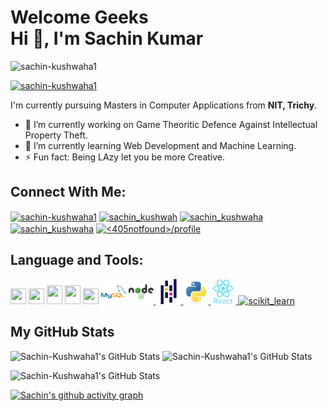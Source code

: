 # Welcome Geeks  <br/> Hi 👋, I'm Sachin Kumar 
<p align="left"> <img src="https://komarev.com/ghpvc/?username=sachin-kushwaha1&label=Profile%20views&color=0e75b6&style=flat" alt="sachin-kushwaha1" /> </p>

<p align="left"> <a href="https://github.com/ryo-ma/github-profile-trophy"><img src="https://github-profile-trophy.vercel.app/?username=sachin-kushwaha1&theme=onestar" alt="sachin-kushwaha1" /></a> </p>

I'm currently pursuing Masters in Computer Applications from **NIT, Trichy**.
- 🔭 I’m currently working on Game Theoritic Defence Against Intellectual Property Theft.
- 🌱 I’m currently learning Web Development and Machine Learning.
- ⚡ Fun fact: Being LAzy let you be more Creative.

## Connect With Me:
<p align="left">
<a href="https://linkedin.com/in/sachin-kushwaha1" target="blank"><img align="center" src="https://raw.githubusercontent.com/rahuldkjain/github-profile-readme-generator/master/src/images/icons/Social/linked-in-alt.svg" alt="sachin-kushwaha1" height="30" width="40" /></a>
<a href="https://www.codechef.com/users/sachin_kushwah" target="blank"><img align="center" src="https://cdn.jsdelivr.net/npm/simple-icons@3.1.0/icons/codechef.svg" alt="sachin_kushwah" height="30" width="40" /></a>
<a href="https://codeforces.com/profile/sachin_kushwaha" target="blank"><img align="center" src="https://raw.githubusercontent.com/rahuldkjain/github-profile-readme-generator/master/src/images/icons/Social/codeforces.svg" alt="sachin_kushwaha" height="30" width="40" /></a>
<a href="https://www.leetcode.com/sachin_kushwaha" target="blank"><img align="center" src="https://raw.githubusercontent.com/rahuldkjain/github-profile-readme-generator/master/src/images/icons/Social/leet-code.svg" alt="sachin_kushwaha" height="30" width="40" /></a>
<a href="https://auth.geeksforgeeks.org/user/<405notfound>/profile" target="blank"><img align="center" src="https://raw.githubusercontent.com/rahuldkjain/github-profile-readme-generator/master/src/images/icons/Social/geeks-for-geeks.svg" alt="<405notfound>/profile" height="30" width="40" /></a>
</p>


## Language and Tools:
[<img src="https://upload.wikimedia.org/wikipedia/commons/thumb/1/18/ISO_C%2B%2B_Logo.svg/180px-ISO_C%2B%2B_Logo.svg.png" width="25" height="25">](https://cplusplus.com/)
[<img src="https://docs.python.org/3/_static/py.svg" width="25" height="25">](https://www.python.org/)
[<img src="https://upload.wikimedia.org/wikipedia/commons/thumb/6/61/HTML5_logo_and_wordmark.svg/180px-HTML5_logo_and_wordmark.svg.png" width="25" height="30">](https://www.w3schools.com/html/default.asp)
[<img src="https://upload.wikimedia.org/wikipedia/commons/thumb/d/d5/CSS3_logo_and_wordmark.svg/180px-CSS3_logo_and_wordmark.svg.png" width="25" height="30">](https://www.w3schools.com/css/default.asp)
[<img src="https://upload.wikimedia.org/wikipedia/commons/6/6a/JavaScript-logo.png" width="25" height="25">](https://www.w3schools.com/js/default.asp)
<img src="https://raw.githubusercontent.com/devicons/devicon/master/icons/mysql/mysql-original-wordmark.svg" alt="mysql" width="40" height="40"/> </a> <a href="https://nodejs.org" target="_blank" rel="noreferrer"> 
<img src="https://raw.githubusercontent.com/devicons/devicon/master/icons/nodejs/nodejs-original-wordmark.svg" alt="nodejs" width="40" height="40"/> </a> <a href="https://pandas.pydata.org/" target="_blank" rel="noreferrer"> 
<img src="https://raw.githubusercontent.com/devicons/devicon/2ae2a900d2f041da66e950e4d48052658d850630/icons/pandas/pandas-original.svg" alt="pandas" width="40" height="40"/> </a> 
<a href="https://www.python.org" target="_blank" rel="noreferrer"> <img src="https://raw.githubusercontent.com/devicons/devicon/master/icons/python/python-original.svg" alt="python" width="40" height="40"/> </a> 
<a href="https://reactjs.org/" target="_blank" rel="noreferrer"> <img src="https://raw.githubusercontent.com/devicons/devicon/master/icons/react/react-original-wordmark.svg" alt="react" width="40" height="40"/> </a> 
<a href="https://scikit-learn.org/" target="_blank" rel="noreferrer"> <img src="https://upload.wikimedia.org/wikipedia/commons/0/05/Scikit_learn_logo_small.svg" alt="scikit_learn" width="40" height="40"/> </a> </p>

## My GitHub Stats

<img src="https://github-readme-streak-stats.herokuapp.com/?user=Sachin-Kushwaha1&theme=highcontrast&hide_border=true" alt="Sachin-Kushwaha1's GitHub Stats" />  <img src="https://github-readme-stats.vercel.app/api/top-langs/?username=Sachin-Kushwaha1&theme=highcontrast&show_icons=true&hide_border=true&layout=compact" alt="Sachin-Kushwaha1's GitHub Stats" />

<img src="https://github-readme-stats.vercel.app/api?username=Sachin-Kushwaha1&theme=highcontrast&show_icons=true&hide_border=true&count_private=true" alt="Sachin-Kushwaha1's GitHub Stats" /> 

[![Sachin's github activity graph](https://github-readme-activity-graph.vercel.app/graph?username=Sachin-Kushwaha1&bg_color=000000&color=00bbfa&line=2b2fa1&point=07c5af&area=true&hide_border=true)](https://github.com/ashutosh00710/github-readme-activity-graph)
